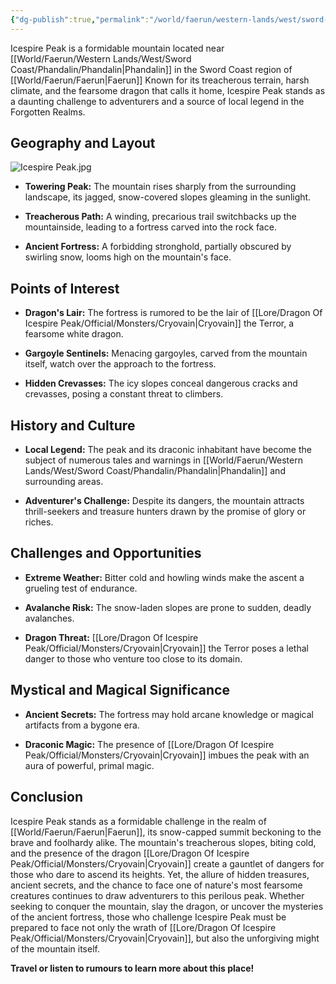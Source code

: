 ```yaml
---
{"dg-publish":true,"permalink":"/world/faerun/western-lands/west/sword-coast/the-sword-mountains/icespire-peak/"}
---
```


Icespire Peak is a formidable mountain located near [[World/Faerun/Western Lands/West/Sword Coast/Phandalin/Phandalin\|Phandalin]] in the Sword Coast region of [[World/Faerun/Faerun\|Faerun]] Known for its treacherous terrain, harsh climate, and the fearsome dragon that calls it home, Icespire Peak stands as a daunting challenge to adventurers and a source of local legend in the Forgotten Realms.
## Geography and Layout

![Icespire Peak.jpg](/img/user/Images/Locations/West/Sword%20Coast/The%20Sword%20Mountains/Icespire%20Peak.jpg)

- **Towering Peak:** The mountain rises sharply from the surrounding landscape, its jagged, snow-covered slopes gleaming in the sunlight.

- **Treacherous Path:** A winding, precarious trail switchbacks up the mountainside, leading to a fortress carved into the rock face.

- **Ancient Fortress:** A forbidding stronghold, partially obscured by swirling snow, looms high on the mountain's face.

## Points of Interest

- **Dragon's Lair:** The fortress is rumored to be the lair of [[Lore/Dragon Of Icespire Peak/Official/Monsters/Cryovain\|Cryovain]] the Terror, a fearsome white dragon.

- **Gargoyle Sentinels:** Menacing gargoyles, carved from the mountain itself, watch over the approach to the fortress.

- **Hidden Crevasses:** The icy slopes conceal dangerous cracks and crevasses, posing a constant threat to climbers.

## History and Culture

- **Local Legend:** The peak and its draconic inhabitant have become the subject of numerous tales and warnings in [[World/Faerun/Western Lands/West/Sword Coast/Phandalin/Phandalin\|Phandalin]] and surrounding areas.

- **Adventurer's Challenge:** Despite its dangers, the mountain attracts thrill-seekers and treasure hunters drawn by the promise of glory or riches.

## Challenges and Opportunities

- **Extreme Weather:** Bitter cold and howling winds make the ascent a grueling test of endurance.

- **Avalanche Risk:** The snow-laden slopes are prone to sudden, deadly avalanches.

- **Dragon Threat:** [[Lore/Dragon Of Icespire Peak/Official/Monsters/Cryovain\|Cryovain]] the Terror poses a lethal danger to those who venture too close to its domain.

## Mystical and Magical Significance

- **Ancient Secrets:** The fortress may hold arcane knowledge or magical artifacts from a bygone era.

- **Draconic Magic:** The presence of [[Lore/Dragon Of Icespire Peak/Official/Monsters/Cryovain\|Cryovain]] imbues the peak with an aura of powerful, primal magic.

## Conclusion

Icespire Peak stands as a formidable challenge in the realm of [[World/Faerun/Faerun\|Faerun]], its snow-capped summit beckoning to the brave and foolhardy alike. The mountain's treacherous slopes, biting cold, and the presence of the dragon [[Lore/Dragon Of Icespire Peak/Official/Monsters/Cryovain\|Cryovain]] create a gauntlet of dangers for those who dare to ascend its heights. Yet, the allure of hidden treasures, ancient secrets, and the chance to face one of nature's most fearsome creatures continues to draw adventurers to this perilous peak. Whether seeking to conquer the mountain, slay the dragon, or uncover the mysteries of the ancient fortress, those who challenge Icespire Peak must be prepared to face not only the wrath of [[Lore/Dragon Of Icespire Peak/Official/Monsters/Cryovain\|Cryovain]], but also the unforgiving might of the mountain itself.

**Travel or listen to rumours to learn more about this place!**